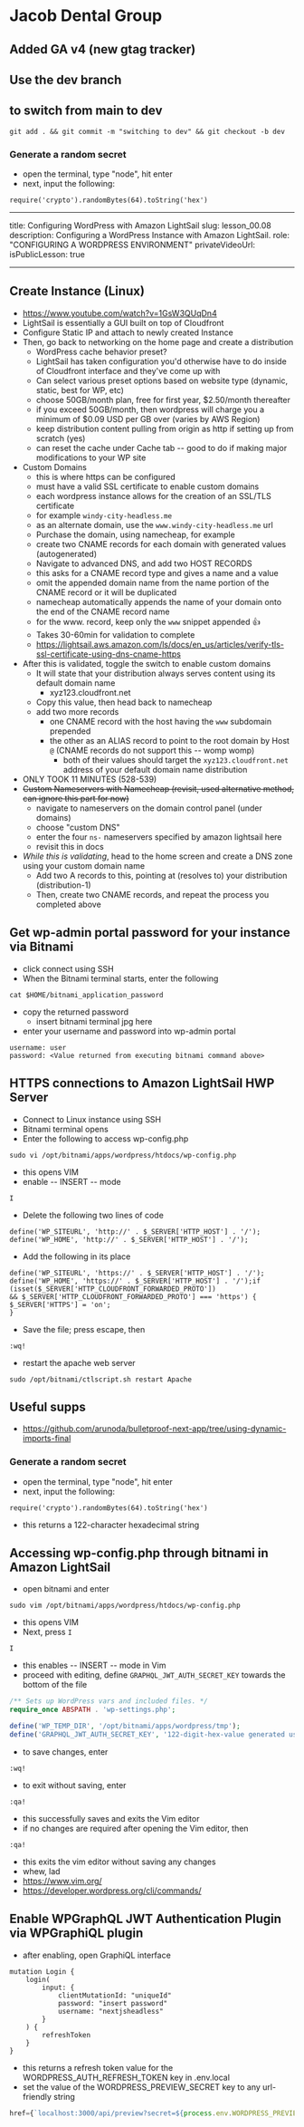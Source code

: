 # Jacob Dental Group

## Added GA v4 (new gtag tracker)

## Use the dev branch

## to switch from main to dev

```git
git add . && git commit -m "switching to dev" && git checkout -b dev
```

### Generate a random secret

- open the terminal, type "node", hit enter
- next, input the following:

```git
require('crypto').randomBytes(64).toString('hex')
```

---

title: Configuring WordPress with Amazon LightSail
slug: lesson_00.08
description: Configuring a WordPress Instance with Amazon LightSail.
role: "CONFIGURING A WORDPRESS ENVIRONMENT"
privateVideoUrl:
isPublicLesson: true

---

## Create Instance (Linux)

- https://www.youtube.com/watch?v=1GsW3QUqDn4
- LightSail is essentially a GUI built on top of Cloudfront
- Configure Static IP and attach to newly created Instance
- Then, go back to networking on the home page and create a distribution
  - WordPress cache behavior preset?
  - LightSail has taken configuration you'd otherwise have to do inside of Cloudfront interface and they've come up with
  - Can select various preset options based on website type (dynamic, static, best for WP, etc)
  - choose 50GB/month plan, free for first year, \$2.50/month thereafter
  - if you exceed 50GB/month, then wordpress will charge you a minimum of \$0.09 USD per GB over (varies by AWS Region)
  - keep distribution content pulling from origin as http if setting up from scratch (yes)
  - can reset the cache under Cache tab -- good to do if making major modifications to your WP site
- Custom Domains
  - this is where https can be configured
  - must have a valid SSL certificate to enable custom domains
  - each wordpress instance allows for the creation of an SSL/TLS certificate
  - for example `windy-city-headless.me`
  - as an alternate domain, use the `www.windy-city-headless.me` url
  - Purchase the domain, using namecheap, for example
  - create two CNAME records for each domain with generated values (autogenerated)
  - Navigate to advanced DNS, and add two HOST RECORDS
  - this asks for a CNAME record type and gives a name and a value
  - omit the appended domain name from the name portion of the CNAME record or it will be duplicated
  - namecheap automatically appends the name of your domain onto the end of the CNAME record name
  - for the www. record, keep only the `www` snippet appended 👍
  - Takes 30-60min for validation to complete
  - https://lightsail.aws.amazon.com/ls/docs/en_us/articles/verify-tls-ssl-certificate-using-dns-cname-https
- After this is validated, toggle the switch to enable custom domains
  - It will state that your distribution always serves content using its default domain name
    - xyz123.cloudfront.net
  - Copy this value, then head back to namecheap
  - add two more records
    - one CNAME record with the host having the `www` subdomain prepended
    - the other as an ALIAS record to point to the root domain by Host `@` (CNAME records do not support this -- womp womp)
      - both of their values should target the `xyz123.cloudfront.net` address of your default domain name distribution
- ONLY TOOK 11 MINUTES (528-539)
- ~~Custom Nameservers with Namecheap (revisit, used alternative method, can ignore this part for now)~~
  - navigate to nameservers on the domain control panel (under domains)
  - choose "custom DNS"
  - enter the four `ns-` nameservers specified by amazon lightsail here
  - revisit this in docs
- _While this is validating_, head to the home screen and create a DNS zone using your custom domain name
  - Add two A records to this, pointing at (resolves to) your distribution (distribution-1)
  - Then, create two CNAME records, and repeat the process you completed above

## Get wp-admin portal password for your instance via Bitnami

- click connect using SSH
- When the Bitnami terminal starts, enter the following

```git
cat $HOME/bitnami_application_password
```

- copy the returned password
  - insert bitnami terminal jpg here
- enter your username and password into wp-admin portal

```
username: user
password: <Value returned from executing bitnami command above>
```

## HTTPS connections to Amazon LightSail HWP Server

- Connect to Linux instance using SSH
- Bitnami terminal opens
- Enter the following to access wp-config.php

```git
sudo vi /opt/bitnami/apps/wordpress/htdocs/wp-config.php
```

- this opens VIM
- enable -- INSERT -- mode

```vim
I
```

- Delete the following two lines of code

```vim
define('WP_SITEURL', 'http://' . $_SERVER['HTTP_HOST'] . '/');
define('WP_HOME', 'http://' . $_SERVER['HTTP_HOST'] . '/');
```

- Add the following in its place

```vim
define('WP_SITEURL', 'https://' . $_SERVER['HTTP_HOST'] . '/');
define('WP_HOME', 'https://' . $_SERVER['HTTP_HOST'] . '/');if (isset($_SERVER['HTTP_CLOUDFRONT_FORWARDED_PROTO'])
&& $_SERVER['HTTP_CLOUDFRONT_FORWARDED_PROTO'] === 'https') {
$_SERVER['HTTPS'] = 'on';
}
```

- Save the file; press escape, then

```
:wq!
```

- restart the apache web server

```git
sudo /opt/bitnami/ctlscript.sh restart Apache
```

## Useful supps

- https://github.com/arunoda/bulletproof-next-app/tree/using-dynamic-imports-final

### Generate a random secret

- open the terminal, type "node", hit enter
- next, input the following:

```git
require('crypto').randomBytes(64).toString('hex')
```

- this returns a 122-character hexadecimal string

## Accessing wp-config.php through bitnami in Amazon LightSail

- open bitnami and enter

```git
sudo vim /opt/bitnami/apps/wordpress/htdocs/wp-config.php
```

- this opens VIM
- Next, press `I`

```vim
I
```

- this enables --&nbsp;INSERT&nbsp;-- mode in Vim
- proceed with editing, define `GRAPHQL_JWT_AUTH_SECRET_KEY` towards the bottom of the file

```php
/** Sets up WordPress vars and included files. */
require_once ABSPATH . 'wp-settings.php';

define('WP_TEMP_DIR', '/opt/bitnami/apps/wordpress/tmp');
define('GRAPHQL_JWT_AUTH_SECRET_KEY', '122-digit-hex-value generated using node terminal');
```

- to save changes, enter

```vim
:wq!
```

- to exit without saving, enter

```vim
:qa!
```

- this successfully saves and exits the Vim editor
- if no changes are required after opening the Vim editor, then

```git
:qa!
```

- this exits the vim editor without saving any changes
- whew, lad
- https://www.vim.org/
- https://developer.wordpress.org/cli/commands/

## Enable WPGraphQL JWT Authentication Plugin via WPGraphiQL plugin

- after enabling, open GraphiQL interface

```gql
mutation Login {
	login(
		input: {
			clientMutationId: "uniqueId"
			password: "insert password"
			username: "nextjsheadless"
		}
	) {
		refreshToken
	}
}
```

- this returns a refresh token value for the WORDPRESS_AUTH_REFRESH_TOKEN key in .env.local
- set the value of the WORDPRESS_PREVIEW_SECRET key to any url-friendly string

```ts
href={`localhost:3000/api/preview?secret=${process.env.WORDPRESS_PREVIEW_SECRET}&id=${draft.id}`}
```
